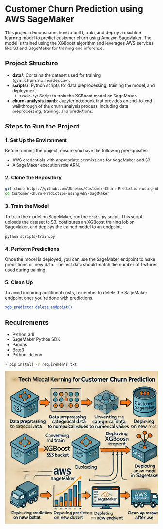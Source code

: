 # Customer Churn Prediction using AWS SageMaker

This project demonstrates how to build, train, and deploy a machine learning model to predict customer churn using Amazon SageMaker. The model is trained using the XGBoost algorithm and leverages AWS services like S3 and SageMaker for training and inference.

## Project Structure

- **data/**: Contains the dataset used for training (gym_churn_no_header.csv).
- **scripts/**: Python scripts for data preprocessing, training the model, and deployment.
  - `train.py`: Script to train the XGBoost model on SageMaker.
- **churn-analysis.ipynb**: Jupyter notebook that provides an end-to-end walkthrough of the churn analysis process, including data preprocessing, training, and predictions.

## Steps to Run the Project

### 1. Set Up the Environment

Before running the project, ensure you have the following prerequisites:

- AWS credentials with appropriate permissions for SageMaker and S3.
- A SageMaker execution role ARN.

### 2. Clone the Repository

```bash
git clone https://github.com/JUnelus/Customer-Churn-Prediction-using-AWS-SageMaker.git
cd Customer-Churn-Prediction-using-AWS-SageMaker
```

### 3. Train the Model
To train the model on SageMaker, run the `train.py` script. This script uploads the dataset to S3, configures an XGBoost training job on SageMaker, and deploys the trained model to an endpoint.
```bash
python scripts/train.py
```

### 4. Perform Predictions
Once the model is deployed, you can use the SageMaker endpoint to make predictions on new data. The test data should match the number of features used during training.

### 5. Clean Up
To avoid incurring additional costs, remember to delete the SageMaker endpoint once you're done with predictions.
```bash
xgb_predictor.delete_endpoint()
```

## Requirements
- Python 3.11
- SageMaker Python SDK
- Pandas
- Boto3
- Python-dotenv
```bash
- pip install -r requirements.txt
```
![img.png](img.png)